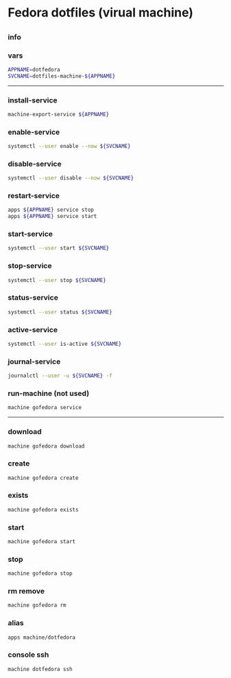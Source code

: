 # Fedora dotfiles (virual machine)

## 

### info

### vars
```sh
APPNAME=dotfedora
SVCNAME=dotfiles-machine-${APPNAME}
```

---

### install-service
```sh
machine-export-service ${APPNAME} 
```

### enable-service
```sh
systemctl --user enable --now ${SVCNAME}
```

### disable-service
```sh
systemctl --user disable --now ${SVCNAME}
```

### restart-service
```sh
apps ${APPNAME} service stop
apps ${APPNAME} service start
```

### start-service
```sh
systemctl --user start ${SVCNAME}
```

### stop-service
```sh
systemctl --user stop ${SVCNAME}
```

### status-service
```sh
systemctl --user status ${SVCNAME}
```

### active-service
```sh
systemctl --user is-active ${SVCNAME}
```

### journal-service
```sh interactive
journalctl --user -u ${SVCNAME} -f
```

### run-machine (not used)
```sh
machine gofedora service
```

---

### download
```sh
machine gofedora download
```

### create
```sh
machine gofedora create
```

### exists
```sh
machine gofedora exists
```

### start
```sh
machine gofedora start
```

### stop
```sh
machine gofedora stop
```

### rm remove
```sh
machine gofedora rm
```

### alias
```sh
apps machine/dotfedora
```

### console ssh
```sh interactive
machine dotfedora ssh
```
